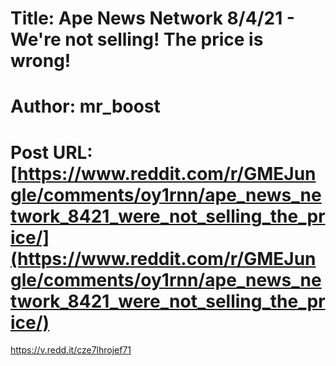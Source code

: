 # Title: Ape News Network 8/4/21 - We're not selling! The price is wrong!
# Author: mr_boost
# Post URL: [https://www.reddit.com/r/GMEJungle/comments/oy1rnn/ape_news_network_8421_were_not_selling_the_price/](https://www.reddit.com/r/GMEJungle/comments/oy1rnn/ape_news_network_8421_were_not_selling_the_price/)


https://v.redd.it/cze7lhrojef71